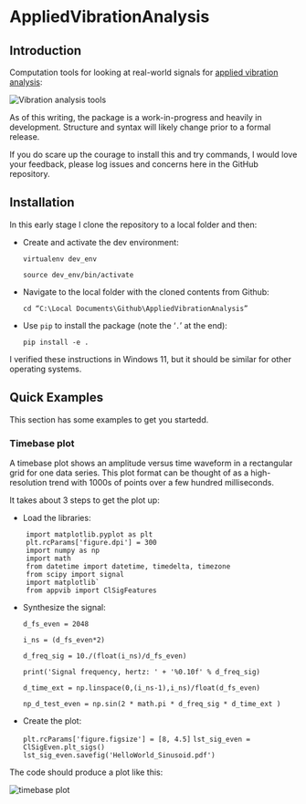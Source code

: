 # AppliedVibrationAnalysis

## Introduction

Computation tools for looking at real-world signals for [applied vibration analysis](https://robotsquirrelproductions.com/applied-vibration-analysis/):

![Vibration analysis tools](https://robotsquirrelproductions.com/wp-content/uploads/2024/07/VibAnalysisProcess_2k.png)

As of this writing, the package is a work-in-progress and heavily in development. Structure and syntax will likely change prior to a formal release.

If you do scare up the courage to install this and try commands, I would love your feedback, please log issues and concerns here in the GitHub repository.

## Installation

In this early stage I clone the repository to a local folder and then:

-   Create and activate the dev environment:

    `virtualenv dev_env`

    `source dev_env/bin/activate`

-   Navigate to the local folder with the cloned contents from Github:

    `cd “C:\Local Documents\Github\AppliedVibrationAnalysis”`

-   Use `pip` to install the package (note the ‘`.`’ at the end):

    `pip install -e .`

I verified these instructions in Windows 11, but it should be similar for other operating systems.

## Quick Examples

This section has some examples to get you startedd.

### Timebase plot

A timebase plot shows an amplitude versus time waveform in a rectangular grid for one data series. This plot format can be thought of as a high-resolution trend with 1000s of points over a few hundred milliseconds. 

It takes about 3 steps to get the plot up:

-   Load the libraries:

```
    import matplotlib.pyplot as plt
    plt.rcParams['figure.dpi'] = 300
    import numpy as np
    import math
    from datetime import datetime, timedelta, timezone
    from scipy import signal
    import matplotlib`
	from appvib import ClSigFeatures
```	
	
-   Synthesize the signal:

    `d_fs_even = 2048`
	
    `i_ns = (d_fs_even*2)`
	
    `d_freq_sig = 10./(float(i_ns)/d_fs_even)`
	
    `print('Signal frequency, hertz: ' + '%0.10f' % d_freq_sig)`
	
    `d_time_ext = np.linspace(0,(i_ns-1),i_ns)/float(d_fs_even)`
	
	
    `np_d_test_even = np.sin(2 * math.pi * d_freq_sig * d_time_ext )`
	
-   Create the plot:

    `plt.rcParams['figure.figsize'] = [8, 4.5]`
    `lst_sig_even = ClSigEven.plt_sigs()`
    `lst_sig_even.savefig('HelloWorld_Sinusoid.pdf')`
	
The code should produce a plot like this:

![timebase plot](https://robotsquirrelproductions.com/wp-content/uploads/2024/11/Timebase-HelloWorld_Sinusoid_2k_241127_170919.png)